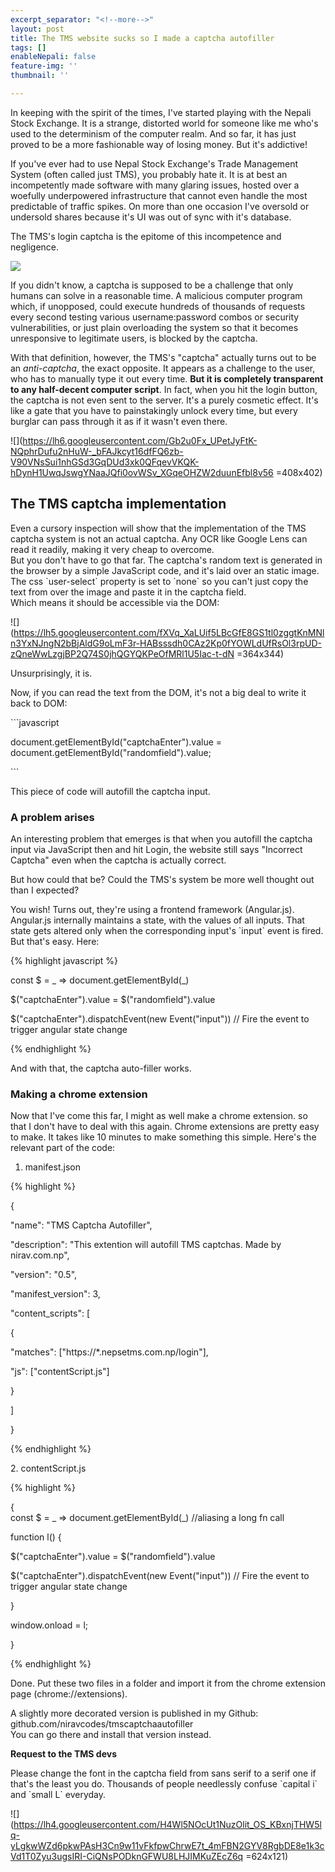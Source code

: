 ```yaml
---
excerpt_separator: "<!--more-->"
layout: post
title: The TMS website sucks so I made a captcha autofiller
tags: []
enableNepali: false
feature-img: ''
thumbnail: ''

---
```

In keeping with the spirit of the times, I've started playing with the Nepali Stock Exchange. It is a strange, distorted world for someone like me who's used to the determinism of the computer realm. And so far, it has just proved to be a more fashionable way of losing money. But it's addictive!

If you've ever had to use Nepal Stock Exchange's Trade Management System (often called just TMS), you probably hate it.<!--more--> It is at best an incompetently made software with many glaring issues, hosted over a woefully underpowered infrastructure that cannot even handle the most predictable of traffic spikes. On more than one occasion I've oversold or undersold shares because it's UI was out of sync with it's database.

The TMS's login captcha is the epitome of this incompetence and negligence.

![](https://nirav.com.np/assets/img/captcha.png)

If you didn't know, a captcha is supposed to be a challenge that only humans can solve in a reasonable time. A malicious computer program which, if unopposed, could execute hundreds of thousands of requests every second testing various username:password combos or security vulnerabilities, or just plain overloading the system so that it becomes unresponsive to legitimate users, is blocked by the captcha.

With that definition, however, the TMS's "captcha" actually turns out to be an _anti-captcha_, the exact opposite. It appears as a challenge to the user, who has to manually type it out every time. **But it is completely transparent to any half-decent computer script**. In fact, when you hit the login button, the captcha is not even sent to the server. It's a purely cosmetic effect. It's like a gate that you have to painstakingly unlock every time, but every burglar can pass through it as if it wasn't even there.

![](https://lh6.googleusercontent.com/Gb2u0Fx_UPetJyFtK-NQphrDufu2nHuW-_bFAJkcyt16dfFQ6zb-V90VNsSui1nhGSd3GqDUd3xk0QFqevVKQK-hDynH1UwqJswgYNaaJQfi0ovWSv_XGqeOHZW2duunEfbl8v56 =408x402)

## The TMS captcha implementation

Even a cursory inspection will show that the implementation of the TMS captcha system is not an actual captcha. Any OCR like Google Lens can read it readily, making it very cheap to overcome.  
But you don't have to go that far. The captcha's random text is generated in the browser by a simple JavaScript code, and it's laid over an static image. The css \`user-select\` property is set to \`none\` so you can't just copy the text from over the image and paste it in the captcha field.  
Which means it should be accessible via the DOM:

![](https://lh5.googleusercontent.com/fXVq_XaLUif5LBcGfE8GS1tl0zggtKnMNln3YxNJngN2bBjAldG9oLmF3r-HABsssdh0CAz2Kp0fYOWLdUfRsOl3rpUD-zQneWwLzgjBP2Q74S0jhQGYQKPeOfMRl1U5Iac-t-dN =364x344)

Unsurprisingly, it is.

Now, if you can read the text from the DOM, it's not a big deal to write it back to DOM:

\`\`\`javascript

document.getElementById("captchaEnter").value = document.getElementById("randomfield").value;

\`\`\`

This piece of code will autofill the captcha input.

### A problem arises

An interesting problem that emerges is that when you autofill the captcha input via JavaScript then and hit Login, the website still says "Incorrect Captcha" even when the captcha is actually correct.

But how could that be? Could the TMS's system be more well thought out than I expected?

You wish! Turns out, they're using a frontend framework (Angular.js). Angular.js internally maintains a state, with the values of all inputs. That state gets altered only when the corresponding input's \`input\` event is fired. But that's easy. Here:

{% highlight javascript %}

const $ = _ => document.getElementById(_) 

$("captchaEnter").value = $("randomfield").value

$("captchaEnter").dispatchEvent(new Event("input")) // Fire the event to trigger angular state change

{% endhighlight %}

And with that, the captcha auto-filler works.

### Making a chrome extension

Now that I've come this far, I might as well make a chrome extension. so that I don't have to deal with this again. Chrome extensions are pretty easy to make. It takes like 10 minutes to make something this simple. Here's the relevant part of the code:

1. manifest.json

{% highlight %}

{

"name": "TMS Captcha Autofiller",

"description": "This extention will autofill TMS captchas. Made by nirav.com.np",

"version": "0.5",

"manifest_version": 3,

"content_scripts": \[

{

"matches": \["https://*.nepsetms.com.np/login"\],

"js": \["contentScript.js"\]

}

\]

}

{% endhighlight %}

2\. contentScript.js

{% highlight %}

{  
const $ = _ => document.getElementById(_) //aliasing a long fn call

function l() {

$("captchaEnter").value = $("randomfield").value

$("captchaEnter").dispatchEvent(new Event("input")) // Fire the event to trigger angular state change

}

window.onload = l;

}

{% endhighlight %}

Done. Put these two files in a folder and import it from the chrome extension page (chrome://extensions).

A slightly more decorated version is published in my Github: github.com/niravcodes/tmscaptchaautofiller  
You can go there and install that version instead.

**Request to the TMS devs**

Please change the font in the captcha field from sans serif to a serif one if that's the least you do. Thousands of people needlessly confuse \`capital i\` and \`small L\` everyday.

![](https://lh4.googleusercontent.com/H4Wl5NOcUt1NuzOlit_OS_KBxnjTHW5lq-yLgkwWZd6pkwPAsH3Cn9w11vFkfpwChrwE7t_4mFBN2GYV8RgbDE8e1k3cVd1T0Zyu3ugsIRI-CiQNsPODknGFWU8LHJIMKuZEcZ6q =624x121)
